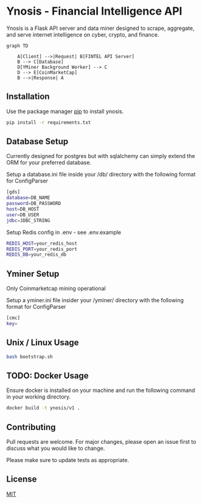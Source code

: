 # Ynosis - Financial Intelligence API

Ynosis is a Flask API server and data miner designed to scrape, aggregate, and serve internet intelligence on cyber, crypto, and finance.

```mermaid
graph TD

    A[Client] -->|Request| B[FINTEL API Server]
    B --> C[Database]
    D[YMiner Background Worker] --> C
    D --> E[CoinMarketCap]
    B -->|Response| A
```

## Installation

Use the package manager [pip](https://pip.pypa.io/en/stable/) to install ynosis.

```bash
pip install -r requirements.txt
```

## Database Setup

Currently designed for postgres but with sqlalchemy can simply extend the ORM for your preferred database.

Setup a database.ini file inside your /db/ directory with the following format for ConfigParser

```bash
[gds]
database=DB_NAME
password=DB_PASSWORD
host=DB_HOST
user=DB_USER
jdbc=JDBC_STRING
```

Setup Redis config in .env - see .env.example
```bash
REDIS_HOST=your_redis_host
REDIS_PORT=your_redis_port
REDIS_DB=your_redis_db
```

## Yminer Setup

Only Coinmarketcap mining operational

Setup a yminer.ini file insider your /yminer/ directory with the following format for ConfigParser
```bash
[cmc]
key=
```
## Unix / Linux Usage

```bash
bash bootstrap.sh
```

## TODO: Docker Usage

Ensure docker is installed on your machine and run the following command in your working directory. 

```bash
docker build -t ynosis/v1 .

```

## Contributing

Pull requests are welcome. For major changes, please open an issue first
to discuss what you would like to change.

Please make sure to update tests as appropriate.

## License

[MIT](https://choosealicense.com/licenses/mit/)